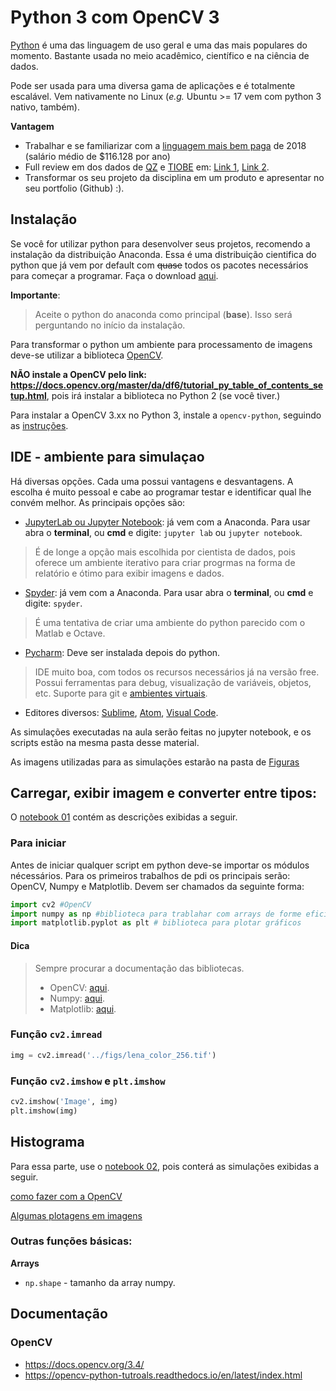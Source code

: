 # Python 3 com OpenCV 3

[Python](https://www.python.org/) é uma das linguagem de uso geral e uma das mais populares do momento. Bastante usada no meio acadêmico, científico e na ciência de dados. 

Pode ser usada para uma diversa gama de aplicações e é totalmente escalável. Vem nativamente no Linux (*e.g.* Ubuntu >= 17 vem com python 3 nativo, também).

**Vantagem**
+ Trabalhar e se familiarizar com a [linguagem mais bem paga](https://qz.com/298635/these-programming-languages-will-earn-you-the-most-money/) de 2018 (salário médio de $116.128 por ano)
+ Full review em dos dados de [QZ](https://qz.com/298635/these-programming-languages-will-earn-you-the-most-money/) e [TIOBE](https://www.tiobe.com/tiobe-index/) em: [Link 1](https://medium.com/@ChallengeRocket/top-10-of-programming-languages-with-the-highest-salaries-in-2017-4390f468256e), [Link 2](https://www.youtube.com/watch?v=f3EbDbm8XqY&t=515s).
+ Transformar os seu projeto da disciplina em um produto e apresentar no seu portfolio (Github) :).

## Instalação

Se você for utilizar python para desenvolver seus projetos, recomendo a instalação da distribuição Anaconda. Essa é uma distribuição cientifica do python que já vem por default com ~~quase~~ todos os pacotes necessários para começar a programar. Faça o download [aqui](https://www.anaconda.com/download/).

**Importante**:
> Aceite o python do anaconda como principal (**base**). Isso será perguntando no início da instalação.

Para transformar o python um ambiente para processamento de imagens deve-se utilizar a biblioteca [OpenCV](https://opencv.org/).

**NÃO instale a OpenCV pelo link: https://docs.opencv.org/master/da/df6/tutorial_py_table_of_contents_setup.html**, pois irá instalar a biblioteca no Python 2 (se você tiver.)

Para instalar a OpenCV 3.xx no Python 3, instale a `opencv-python`, seguindo as [instruções](https://pypi.org/project/opencv-python/).

## IDE - ambiente para simulaçao

Há diversas opções. Cada uma possui vantagens e desvantagens. A escolha é muito pessoal e cabe ao programar testar e identificar qual lhe convém melhor. As principais opções são:

+ [JupyterLab ou Jupyter Notebook](http://jupyter.org/): já vem com a Anaconda. Para usar abra o **terminal**, ou **cmd** e digite: `jupyter lab` ou `jupyter notebook`.

> É de longe a opção mais escolhida por cientista de dados, pois oferece um ambiente iterativo para criar progrmas na forma de relatório e ótimo para exibir imagens e dados.

+ [Spyder](https://pythonhosted.org/spyder/index.html): já vem com a Anaconda. Para usar abra o **terminal**, ou **cmd** e digite: `spyder`.

> É uma tentativa de criar uma ambiente do python parecido com o Matlab e Octave.

+ [Pycharm](https://www.jetbrains.com/pycharm/): Deve ser instalada depois do python.
> IDE muito boa, com todos os recursos necessários já na versão free. Possui ferramentas para debug, visualização de variáveis, objetos, etc. Suporte para git e [ambientes virtuais](https://realpython.com/python-virtual-environments-a-primer/).

+ Editores diversos: [Sublime](https://realpython.com/setting-up-sublime-text-3-for-full-stack-python-development/), [Atom](https://stackoverflow.com/questions/35546627/how-to-configure-atom-to-run-python3-scripts), [Visual Code](https://code.visualstudio.com/docs/languages/python).


As simulações executadas na aula serão feitas no jupyter notebook, e os scripts estão na mesma pasta desse material.

As imagens utilizadas para as simulações estarão na pasta de [Figuras](../figs)

## Carregar, exibir imagem e converter entre tipos:

O [notebook 01](notebook_01__how_to.ipynb) contém as descrições exibidas a seguir.

### Para iniciar

Antes de iniciar qualquer script em python deve-se importar os módulos nécessários. Para os primeiros trabalhos de pdi os principais serão: OpenCV, Numpy e Matplotlib. Devem ser chamados da seguinte forma:

```python
import cv2 #OpenCV
import numpy as np #biblioteca para trablahar com arrays de forme eficiente
import matplotlib.pyplot as plt # biblioteca para plotar gráficos
``` 

#### Dica
> Sempre procurar a documentação das bibliotecas.
> + OpenCV: [aqui](https://docs.opencv.org/3.0-beta/doc/py_tutorials/py_gui/py_image_display/py_image_display.html).
> + Numpy: [aqui](https://docs.scipy.org/doc/numpy/user/quickstart.html).
> + Matplotlib: [aqui](https://matplotlib.org/tutorials/index.html).

### Função `cv2.imread`

```python
img = cv2.imread('../figs/lena_color_256.tif')
``` 

### Função `cv2.imshow` e `plt.imshow`

```python
cv2.imshow('Image', img)
plt.imshow(img)

``` 

## Histograma

Para essa parte, use o [notebook 02](notebook_02__histogram.ipynb), pois conterá as simulações exibidas a seguir.

[como fazer com a OpenCV](https://opencv-python-tutroals.readthedocs.io/en/latest/py_tutorials/py_imgproc/py_histograms/py_histogram_begins/py_histogram_begins.html?highlight=hist)

[Algumas plotagens em imagens](https://matplotlib.org/users/image_tutorial.html)


### Outras funções básicas:

**Arrays**

+ `np.shape` - tamanho da array numpy.




## Documentação

### OpenCV

* https://docs.opencv.org/3.4/
* https://opencv-python-tutroals.readthedocs.io/en/latest/index.html